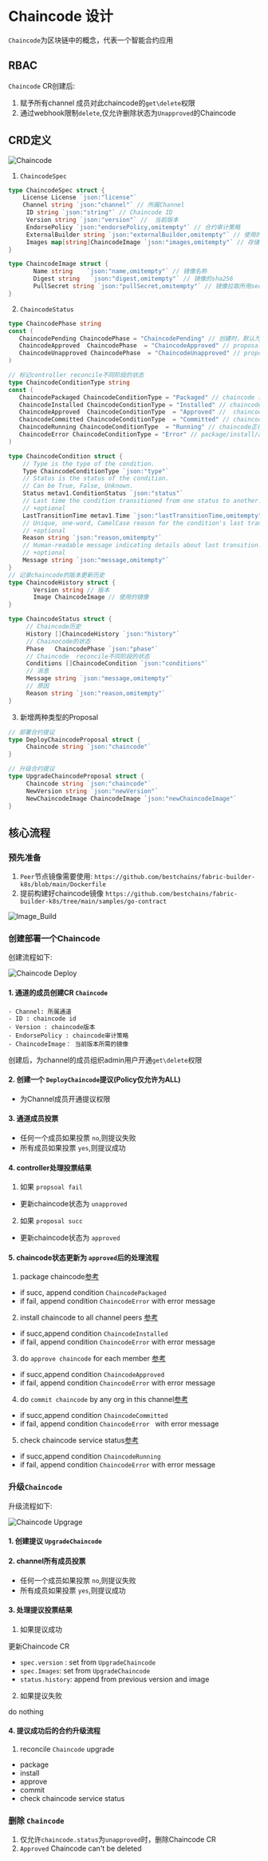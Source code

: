 # **Chaincode 设计**

`Chaincode`为区块链中的概念，代表一个智能合约应用

## **RBAC**

`Chaincode` CR创建后:

1. 赋予所有channel 成员对此chaincode的`get\delete`权限
2. 通过webhook限制`delete`,仅允许删除状态为`Unapproved`的Chaincode


## **CRD定义**

![Chaincode](./images/chaincode-crd.png)

1. `ChaincodeSpec`

```go
type ChaincodeSpec struct {
	License License `json:"license"`
	Channel string `json:"channel"` // 所属Channel
     ID string `json:"string"` // Chaincode ID
     Version string `json:"version"` //  当前版本
     EndorsePolicy `json:"endorsePolicy,omitempty"` // 合约审计策略
     ExternalBuilder string `json:"externalBuilder,omitempty"` // 使用的ExternalBuilder，默认为k8s
     Images map[string]ChaincodeImage `json:"images,omitempty"` // 存储不同版本使用的Chaincode镜像
}

type ChaincodeImage struct {
       Name string    `json:"name,omitempty"` // 镜像名称
       Digest string   `json:"digest,omitempty"` // 镜像的sha256
       PullSecret string `json:"pullSecret,omitempty"` // 镜像拉取所用secret
}
```


2. `ChaincodeStatus`

```go
type ChaincodePhase string
const (
   ChaincodePending ChaincodePhase = "ChaincodePending" // 创建时，默认为Pending
   ChaincodeApproved  ChaincodePhase  = "ChaincodeApproved" // proposal成功，修改为Approved
   ChaincodeUnapproved ChaincodePhase  = "ChaincodeUnapproved" // proposal失败，修改为Failed
)

// 标记controller reconcile不同阶段的状态
type ChaincodeConditionType string
const (
   ChaincodePackaged ChaincodeConditionType = "Packaged" // chaincode 打包成功
   ChaincodeInstalled ChaincodeConditionType = "Installed" // chaincode 代码安装成功
   ChaincodeApproved  ChaincodeConditionType  = "Approved" //  chaincode定义已获得批准
   ChaincodeCommitted ChaincodeConditionType  = "Committed" // chaincode定义已经提交到链上
   ChaincodeRunning ChaincodeConditionType  = "Running" // chaincode正在运行中(pod启动)
   ChaincodeError ChaincodeConditionType = "Error" // package/install/approve/commit过程中出现问题时
)

type ChaincodeCondition struct {
	// Type is the type of the condition.
	Type ChaincodeConditionType `json:"type"`
	// Status is the status of the condition.
	// Can be True, False, Unknown.
	Status metav1.ConditionStatus `json:"status"`
	// Last time the condition transitioned from one status to another.
	// +optional
	LastTransitionTime metav1.Time `json:"lastTransitionTime,omitempty"`
	// Unique, one-word, CamelCase reason for the condition's last transition.
	// +optional
	Reason string `json:"reason,omitempty"`
	// Human-readable message indicating details about last transition.
	// +optional
	Message string `json:"message,omitempty"`
}
// 记录chaincode的版本更新历史
type ChaincodeHistory struct {
       Version string // 版本
       Image ChaincodeImage // 使用的镜像
}

type ChaincodeStatus struct {
     // Chaincode历史
     History []ChaincodeHistory `json:"history"`
     // Chainocode的状态
     Phase   ChaincodePhase `json:"phase"`
     // Chaincode  reconcile不同阶段的状态
     Conditions []ChaincodeCondition `json:"conditions"`
     // 消息
     Message string `json:"message,omitempty"`
     // 原因
     Reason string `json:"reason,omitempty"`
}
```


3.  新增两种类型的Proposal

```go
// 部署合约提议
type DeployChaincodeProposal struct {
     Chaincode string `json:"chaincode"`
}

// 升级合约提议
type UpgradeChaincodeProposal struct {
     Chaincode string `json:"chaincode"`
     NewVersion string `json:"newVersion"`
     NewChaincodeImage ChaincodeImage `json:"newChaincodeImage"`
}
```

## **核心流程**

### 预先准备

1. `Peer`节点镜像需要使用:  `https://github.com/bestchains/fabric-builder-k8s/blob/main/Dockerfile`
2. 提前构建好chaincode镜像 `https://github.com/bestchains/fabric-builder-k8s/tree/main/samples/go-contract`

![Image_Build](./images/chaincode_usage.drawio.png)

### 创建部署一个Chaincode 

创建流程如下:

![Chaincode Deploy](./images/chaincode_deploy.drawio.png)


#### 1.  通道的成员创建CR `Chaincode`

```
- Channel: 所属通道
- ID : chaincode id
- Version : chaincode版本
- EndorsePolicy : chaincode审计策略 
- ChaincodeImage： 当前版本所需的镜像
```

创建后，为channel的成员组织admin用户开通`get\delete`权限


#### 2. 创建一个 `DeployChaincode`提议(Policy仅允许为ALL)

- 为Channel成员开通提议权限

#### 3. 通道成员投票

- 任何一个成员如果投票 `no`,则提议失败
- 所有成员如果投票 `yes`,则提议成功

#### 4. controller处理投票结果

1. 如果 `propsoal fail`

- 更新chaincode状态为 `unapproved`

2. 如果 `proposal succ`

- 更新chaincode状态为 `approved`


#### 5. chaincode状态更新为 `approved`后的处理流程

1. package chaincode[参考](https://github.com/hyperledgendary/conga-nft-contract/releases/download/v0.1.1/conga-nft-contract-v0.1.1.tgz)

- if succ, append condition `ChaincodePackaged`
- if fail, append condition `ChaincodeError` with error message

2. install chaincode to all channel peers
[参考](https://github.com/bestchains/fabric-operator/blob/main/sample-network/scripts/run-e2e-test.sh#L92)

- if succ,append condition `ChaincodeInstalled`
- if fail, append condition `ChaincodeError` with error message

3. do `approve chaincode` for each member [参考](https://github.com/bestchains/fabric-operator/blob/main/sample-network/scripts/run-e2e-test.sh#L96)

- if succ,append condition `ChaincodeApproved`
- if fail, append condition `ChaincodeError` with error message

4. do `commit chaincode`  by any org in this channel[参考](https://github.com/bestchains/fabric-operator/blob/main/sample-network/scripts/run-e2e-test.sh#L107)

- if succ,append condition `ChaincodeCommitted `
- if fail, append condition `ChaincodeError ` with error message

5. check chaincode service status[参考](https://github.com/bestchains/fabric-operator/blob/main/sample-network/scripts/run-e2e-test.sh#L117)

- if succ,append condition `ChaincodeRunning`
- if fail, append condition `ChaincodeError` with error message

### 升级`Chaincode`

升级流程如下:

![Chaincode Upgrage](./images/chaincode_upgrade.drawio.png)

#### 1. 创建提议 `UpgradeChaincode`

#### 2. channel所有成员投票

- 任何一个成员如果投票 `no`,则提议失败
- 所有成员如果投票 `yes`,则提议成功

#### 3. 处理提议投票结果

1. 如果提议成功

更新Chaincode CR

- `spec.version` : set from `UpgradeChaincode`
- `spec.Images`: set from   `UpgradeChaincode`
- `status.history`: append from previous version and image

2. 如果提议失败

do nothing

#### 4. 提议成功后的合约升级流程

1. reconcile `Chaincode` upgrade

- package
- install
- approve
- commit
- check chaincode service status

### 删除 `Chaincode`

1. 仅允许`chaincode.status`为`unapproved`时，删除Chaincode CR
2. `Approved` Chaincode can't be deleted